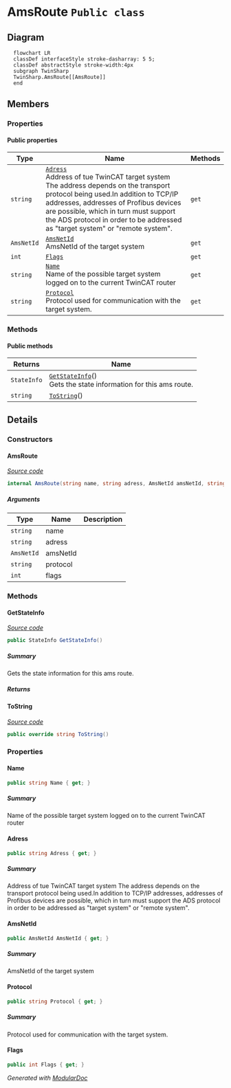 # AmsRoute `Public class`

## Diagram
```mermaid
  flowchart LR
  classDef interfaceStyle stroke-dasharray: 5 5;
  classDef abstractStyle stroke-width:4px
  subgraph TwinSharp
  TwinSharp.AmsRoute[[AmsRoute]]
  end
```

## Members
### Properties
#### Public  properties
| Type | Name | Methods |
| --- | --- | --- |
| `string` | [`Adress`](#adress)<br>Address of tue TwinCAT target system<br>            The address depends on the transport protocol being used.In addition to TCP/IP addresses, addresses of Profibus devices are possible, which in turn must support the ADS protocol in order to be addressed as "target system" or "remote system". | `get` |
| `AmsNetId` | [`AmsNetId`](#amsnetid)<br>AmsNetId of the target system | `get` |
| `int` | [`Flags`](#flags) | `get` |
| `string` | [`Name`](#name)<br>Name of the possible target system logged on to the current TwinCAT router | `get` |
| `string` | [`Protocol`](#protocol)<br>Protocol used for communication with the target system. | `get` |

### Methods
#### Public  methods
| Returns | Name |
| --- | --- |
| `StateInfo` | [`GetStateInfo`](#getstateinfo)()<br>Gets the state information for this ams route. |
| `string` | [`ToString`](#tostring)() |

## Details
### Constructors
#### AmsRoute
[*Source code*](https://github.com///blob//TwinSharp/AmsRoute.cs#L7)
```csharp
internal AmsRoute(string name, string adress, AmsNetId amsNetId, string protocol, int flags)
```
##### Arguments
| Type | Name | Description |
| --- | --- | --- |
| `string` | name |   |
| `string` | adress |   |
| `AmsNetId` | amsNetId |   |
| `string` | protocol |   |
| `int` | flags |   |

### Methods
#### GetStateInfo
[*Source code*](https://github.com///blob//TwinSharp/AmsRoute.cs#L44)
```csharp
public StateInfo GetStateInfo()
```
##### Summary
Gets the state information for this ams route.

##### Returns


#### ToString
[*Source code*](https://github.com///blob//TwinSharp/AmsRoute.cs#L52)
```csharp
public override string ToString()
```

### Properties
#### Name
```csharp
public string Name { get; }
```
##### Summary
Name of the possible target system logged on to the current TwinCAT router

#### Adress
```csharp
public string Adress { get; }
```
##### Summary
Address of tue TwinCAT target system
            The address depends on the transport protocol being used.In addition to TCP/IP addresses, addresses of Profibus devices are possible, which in turn must support the ADS protocol in order to be addressed as "target system" or "remote system".

#### AmsNetId
```csharp
public AmsNetId AmsNetId { get; }
```
##### Summary
AmsNetId of the target system

#### Protocol
```csharp
public string Protocol { get; }
```
##### Summary
Protocol used for communication with the target system.

#### Flags
```csharp
public int Flags { get; }
```

*Generated with* [*ModularDoc*](https://github.com/hailstorm75/ModularDoc)

